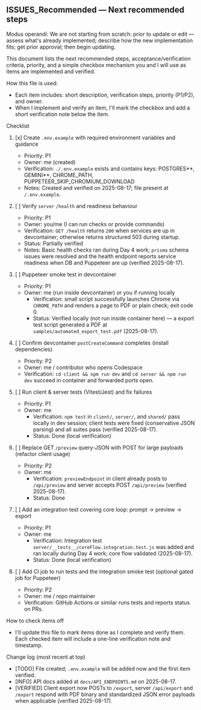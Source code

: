 ## ISSUES_Recommended — Next recommended steps

Modus operandi:
We are not starting from scratch: prior to update or edit — assess what's already implemented; describe how the new implementation fits; get prior approval; then begin updating.

This document lists the next recommended steps, acceptance/verification criteria, priority, and a simple checkbox mechanism you and I will use as items are implemented and verified.

How this file is used:

- Each item includes: short description, verification steps, priority (P1/P2), and owner.
- When I implement and verify an item, I'll mark the checkbox and add a short verification note below the item.

Checklist

1. [x] Create `.env.example` with required environment variables and guidance

   - Priority: P1
   - Owner: me (created)
   - Verification: `./.env.example` exists and contains keys: POSTGRES*\*, GEMINI*\*, CHROME_PATH, PUPPETEER_SKIP_CHROMIUM_DOWNLOAD
   - Notes: Created and verified on 2025-08-17; file present at `/.env.example`.

2. [ ] Verify `server` `/health` and readiness behaviour

   - Priority: P1
   - Owner: you/me (I can run checks or provide commands)
   - Verification: `GET /health` returns `200` when services are up in devcontainer; otherwise returns structured 503 during startup.
   - Status: Partially verified
   - Notes: Basic health checks ran during Day 4 work; `prisma` schema issues were resolved and the health endpoint reports service readiness when DB and Puppeteer are up (verified 2025-08-17).

3. [ ] Puppeteer smoke test in devcontainer

   - Priority: P1
   - Owner: me (run inside devcontainer) or you if running locally
     - Verification: small script successfully launches Chrome via `CHROME_PATH` and renders a page to PDF or plain check; exit code 0.
     - Status: Verified locally (not run inside container here) — a export test script generated a PDF at `samples/automated_export_test.pdf` (2025-08-17).

4. [ ] Confirm devcontainer `postCreateCommand` completes (install dependencies)

   - Priority: P2
   - Owner: me / contributor who opens Codespace
   - Verification: `cd client && npm run dev` and `cd server && npm run dev` succeed in container and forwarded ports open.

5. [ ] Run client & server tests (Vitest/Jest) and fix failures

   - Priority: P1
   - Owner: me
     - Verification: `npm test` in `client/`, `server/`, and `shared/` pass locally in dev session; client tests were fixed (conservative JSON parsing) and all suites pass (verified 2025-08-17).
     - Status: Done (local verification)

6. [ ] Replace GET `/preview` query-JSON with POST for large payloads (refactor client usage)

   - Priority: P2
   - Owner: me
     - Verification: `previewEndpoint` in client already posts to `/api/preview` and server accepts POST `/api/preview` (verified 2025-08-17).
     - Status: Done

7. [ ] Add an integration test covering core loop: prompt → preview → export

   - Priority: P1
   - Owner: me
     - Verification: Integration test `server/__tests__/coreFlow.integration.test.js` was added and ran locally during Day 4 work; core flow validated (2025-08-17).
     - Status: Done (local verification)

8. [ ] Add CI job to run tests and the integration smoke test (optional gated job for Puppeteer)
   - Priority: P2
   - Owner: me / repo maintainer
   - Verification: GitHub Actions or similar runs tests and reports status on PRs.

How to check items off

- I'll update this file to mark items done as I complete and verify them. Each checked item will include a one-line verification note and timestamp.

Change log (most recent at top)

- [TODO] File created; `.env.example` will be added now and the first item verified.
- [INFO] API docs added at `docs/API_ENDPOINTS.md` on 2025-08-17.
- [VERIFIED] Client export now POSTs to `/export`, server `/api/export` and `/export` respond with PDF binary and standardized JSON error payloads when applicable (verified 2025-08-17).
